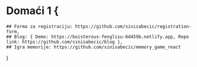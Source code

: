 # Domaći 1 {
    ## Forma za registraciju: https://github.com/sinisabecic/registration-form,
    ## Blog: { Demo: https://boisterous-fenglisu-6d459b.netlify.app, Repo link: https://github.com/sinisabecic/blog },
    ## Igra memorije: https://github.com/sinisabecic/memory_game_react
}
